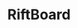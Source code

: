 ---
layout: depiction
title: RiftBoard
min: 8.0
max: "9.3.3"
devices: iPhone, iPod, and iPad
screenshots: true
identifier: com.leftyfl1p.springround
screenshotCount: 3
description: >
  Finally got around to finishing this up for 9.3. This tweak is pretty much finished besides for a 
  couple minor changes, mostly in preferences. Still looking for translators. This tweak puts springboard
  above your current app. Configure in settings.
changelog: >
  - **735**: Fixed single press home button. So you don't have to use the fix on my repo anymore for this tweak at least.
  Free copy to anyone who emails me if it works for you.

  - **687:** Added the following translations:
    - \- Korean
    - \- Maltese
    - \- Turkish
    - \- Finnish
    - \- Romanian
    - \- Catalan
    - \- Mayal
    - \- Arabian
    - \- Hebrew
    - \- German
    - and cleaned up some more stuff.

  - **615:** Added support for 9.3
    - \- got rid of beta expirations
    - \- a load of improvements
    - \- fixed activator listeners not registering
    - \- probably something else


---